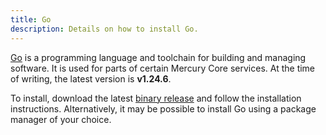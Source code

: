 ```yaml
---
title: Go
description: Details on how to install Go.
---
```


[Go](https://go.dev) is a programming language and toolchain for building and managing software. It is used for parts of certain Mercury Core services. At the time of writing, the latest version is **v1.24.6**.

To install, download the latest [binary release](https://go.dev/dl/) and follow the installation instructions. Alternatively, it may be possible to install Go using a package manager of your choice.
